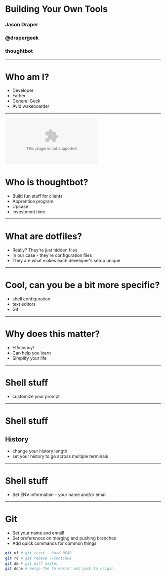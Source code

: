 # Building Your Own Tools

### Jason Draper
### @drapergeek
### thoughtbot

---

# Who am I?

* Developer
* Father
* General Geek
* Avid wakeboarder

---
![left filtered](vertical_default.eps)

# Who is thoughtbot?

* Build fun stuff for clients
* Apprentice program
* Upcase
* Investment time

---

# What are dotfiles?
* Really? They're just hidden files
* In our case - they're configuration files
* They are what makes each developer's setup unique

---

# Cool, can you be a bit more specific?

* shell configuration
* text editors
* Git

---

# Why does this matter?

* Efficiency!
* Can help you learn
* Simplify your life

---

# Shell stuff
* customize your prompt

---
# Shell stuff
## History
* change your history length
* set your history to go across multiple terminals

---
# Shell stuff

* Set ENV information - your name and/or email

---

# Git
* Set your name and email!
* Set preferences on merging and pushing branches
* Add quick commands for common things

```bash
git uf # git reset --hard HEAD
git rc # git rebase --continue
git dm # git diff master
git done # merge the to master and push to origin
```

